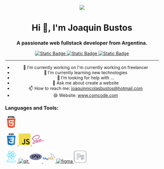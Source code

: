 <div id="header" align="center">
  <img src="https://media.giphy.com/media/v1.Y2lkPTc5MGI3NjExenMzM3l6OW9rd205a3N6NmhtcW1sdm56c242dzNmdXVvd3Frd2YyYiZlcD12MV9pbnRlcm5hbF9naWZfYnlfaWQmY3Q9Zw/bGgsc5mWoryfgKBx1u/giphy.gif" width="200" />
  <h1 align="center"> Hi 👋, I'm Joaquin Bustos </h1>
  <h3 align="center">A passionate web fullstack developer from Argentina. </h3>
</div>

<div id="badges" align="center">
<a href="https://www.linkedin.com/in/joaqu%C3%ADn-bustos-500bb0265/" >
<img alt="Static Badge" src="https://img.shields.io/badge/linkedin-blue?style=for-the-badge&logo=linkedin">
</a>

<a href="https://www.instagram.com/joaquinbustos__/" >
<img alt="Static Badge" src="https://img.shields.io/badge/instagram-white?style=for-the-badge&logo=instagram">

</a>

<a href="https://api.whatsapp.com/send/?phone=542974712167&text&type=phone_number&app_absent=0" >
<img alt="Static Badge" src="https://img.shields.io/badge/contact%20me-white?style=for-the-badge&logo=whatsapp&logoColor=black">
</a>

---

- 🔭 I’m currently working on I'm currently working on freelancer
- 🌱 I’m currently learning new technologies
- 🤔 I’m looking for help with ...
- 💬 Ask me about create a website
- 📫 How to reach me: joaquinnicolasbustos@hotmail.com
- 😄 Website: www.comcode.com

</div>

<h3 align="left">Languages and Tools:</h3>
<a href="https://www.w3.org/html/" target="_blank" rel="noreferrer"> <img src="https://raw.githubusercontent.com/devicons/devicon/master/icons/html5/html5-original-wordmark.svg" alt="html5" width="40" height="40"/> </a>
<p align="left"> <a href="https://www.w3schools.com/css/" target="_blank" rel="noreferrer"> <img src="https://raw.githubusercontent.com/devicons/devicon/master/icons/css3/css3-original-wordmark.svg" alt="css3" width="40" height="40"/> </a> 
   <a href="https://developer.mozilla.org/en-US/docs/Web/JavaScript" target="_blank" rel="noreferrer"> <img src="https://raw.githubusercontent.com/devicons/devicon/master/icons/javascript/javascript-original.svg" alt="javascript" width="40" height="40"/> </a>
   <a href="https://sass-lang.com" target="_blank" rel="noreferrer"> <img src="https://raw.githubusercontent.com/devicons/devicon/master/icons/sass/sass-original.svg" alt="sass" width="40" height="40"/> </a> </p>
   <a href="https://reactjs.org/" target="_blank" rel="noreferrer"> <img src="https://raw.githubusercontent.com/devicons/devicon/master/icons/react/react-original-wordmark.svg" alt="react" width="40" height="40"/> </a>
<a href="https://git-scm.com/" target="_blank" rel="noreferrer"> <img src="https://www.vectorlogo.zone/logos/git-scm/git-scm-icon.svg" alt="git" width="40" height="40"/> </a>
<a href="https://www.php.net" target="_blank" rel="noreferrer"> <img src="https://raw.githubusercontent.com/devicons/devicon/master/icons/php/php-original.svg" alt="php" width="40" height="40"/> </a>
<a href="https://www.mysql.com/" target="_blank" rel="noreferrer"> <img src="https://raw.githubusercontent.com/devicons/devicon/master/icons/mysql/mysql-original-wordmark.svg" alt="mysql" width="40" height="40"/> </a>
<a href="https://www.figma.com/" target="_blank" rel="noreferrer"> <img src="https://www.vectorlogo.zone/logos/figma/figma-icon.svg" alt="figma" width="40" height="40"/> </a>
<a href="https://www.photoshop.com/en" target="_blank" rel="noreferrer"> <img src="https://raw.githubusercontent.com/devicons/devicon/master/icons/photoshop/photoshop-line.svg" alt="photoshop" width="40" height="40"/> </a>
